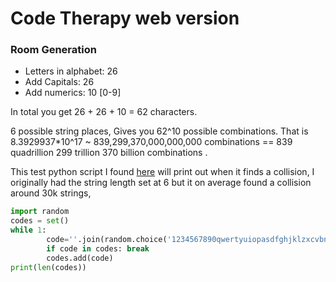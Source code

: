 # Code Therapy web version


### Room Generation
- Letters in alphabet: 26
- Add Capitals: 26
- Add numerics: 10 [0-9]

In total you get 26 + 26 + 10 = 62 characters.

6 possible string places, Gives you 62^10 possible combinations.
That is 8.3929937*10^17 ~ 839,299,370,000,000,000 combinations == 839 quadrillion 299 trillion 370 billion combinations .

This test python script I found [here](https://stackoverflow.com/a/7591126) will print out when it finds a collision, I originally had the string length set at 6 but it on average found a collision around 30k strings,

```python
import random
codes = set()
while 1:
        code=''.join(random.choice('1234567890qwertyuiopasdfghjklzxcvbnmABCDEFGHIJKLMNOPQRSTUVWXYZ')for x in range(10))
        if code in codes: break
        codes.add(code)
print(len(codes))

```
